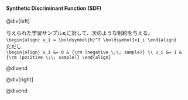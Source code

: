 #### Synthetic Discriminant Function (SDF)

@div[left]

与えられた学習サンプル$\boldsymbol{x}_i$に対して、次のような制約を与える。<br>
`\begin{align} u_i = \boldsymbol{h}^T \boldsymbol{x}_i \end{align}`<br>
ただし<br>
`\begin{align} u_i &= 0 & {\rm (negative \;\; sample)} \\ u_i &= 1 & {\rm (positive \;\; sample)} \end{align}`


@divend

@div[right]



@divend